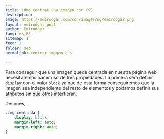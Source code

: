 ```yaml
---
title: Cómo centrar una imagen con CSS
description: 
image: https://emirodgar.com/cdn/images/og/emirodgar.png
layout: emirodgar_post
author: Emirodgar
lang: es_ES
sitemap: 1
feed: 1
folder: seo
permalink: centrar-imagen-css

--- 
```


Para conseguir que una imagen quede centrada en nuestra página web necesitaremos hacer uso de tres propiedades. La primera será definir `display` con el valor `block` ya que de esta forma conseguiremos que la imagen sea independiente del resto de elementos y podamos definir sus atributos sin que otros interfieran.

Después, 

```css
.img-centrada {
	display: block;
	margin-left: auto;
	margin-right: auto;
}
```
<!--stackedit_data:
eyJoaXN0b3J5IjpbLTE2MzE4MzEyMTRdfQ==
-->
